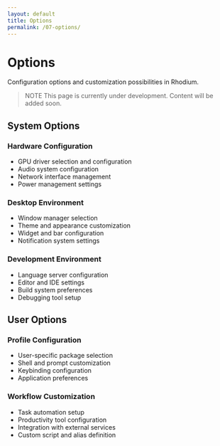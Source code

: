 ```yaml
---
layout: default
title: Options
permalink: /07-options/
---
```


# Options

Configuration options and customization possibilities in Rhodium.

> NOTE
> This page is currently under development. Content will be added soon.

## System Options

### Hardware Configuration
- GPU driver selection and configuration
- Audio system configuration
- Network interface management
- Power management settings

### Desktop Environment
- Window manager selection
- Theme and appearance customization
- Widget and bar configuration
- Notification system settings

### Development Environment
- Language server configuration
- Editor and IDE settings
- Build system preferences
- Debugging tool setup

## User Options

### Profile Configuration
- User-specific package selection
- Shell and prompt customization
- Keybinding configuration
- Application preferences

### Workflow Customization
- Task automation setup
- Productivity tool configuration
- Integration with external services
- Custom script and alias definition
